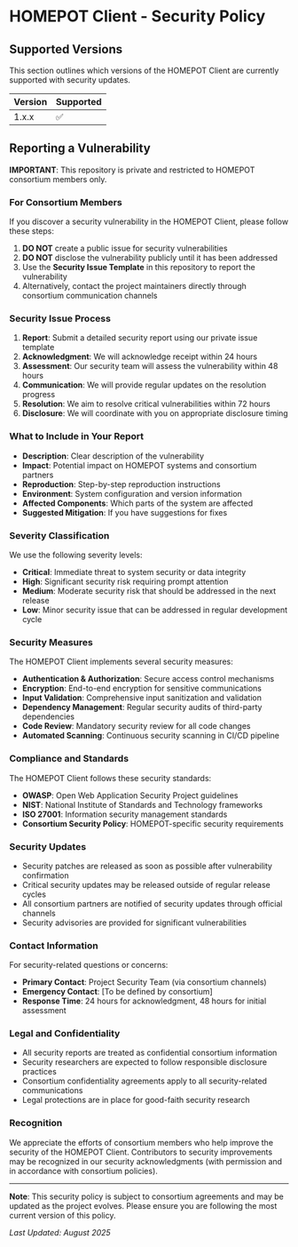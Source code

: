 # HOMEPOT Client - Security Policy

## Supported Versions

This section outlines which versions of the HOMEPOT Client are currently supported with security updates.

| Version | Supported          |
| ------- | ------------------ |
| 1.x.x   | :white_check_mark: |

## Reporting a Vulnerability

**IMPORTANT**: This repository is private and restricted to HOMEPOT consortium members only.

### For Consortium Members

If you discover a security vulnerability in the HOMEPOT Client, please follow these steps:

1. **DO NOT** create a public issue for security vulnerabilities
2. **DO NOT** disclose the vulnerability publicly until it has been addressed
3. Use the **Security Issue Template** in this repository to report the vulnerability
4. Alternatively, contact the project maintainers directly through consortium communication channels

### Security Issue Process

1. **Report**: Submit a detailed security report using our private issue template
2. **Acknowledgment**: We will acknowledge receipt within 24 hours
3. **Assessment**: Our security team will assess the vulnerability within 48 hours
4. **Communication**: We will provide regular updates on the resolution progress
5. **Resolution**: We aim to resolve critical vulnerabilities within 72 hours
6. **Disclosure**: We will coordinate with you on appropriate disclosure timing

### What to Include in Your Report

- **Description**: Clear description of the vulnerability
- **Impact**: Potential impact on HOMEPOT systems and consortium partners
- **Reproduction**: Step-by-step reproduction instructions
- **Environment**: System configuration and version information
- **Affected Components**: Which parts of the system are affected
- **Suggested Mitigation**: If you have suggestions for fixes

### Severity Classification

We use the following severity levels:

- **Critical**: Immediate threat to system security or data integrity
- **High**: Significant security risk requiring prompt attention
- **Medium**: Moderate security risk that should be addressed in the next release
- **Low**: Minor security issue that can be addressed in regular development cycle

### Security Measures

The HOMEPOT Client implements several security measures:

- **Authentication & Authorization**: Secure access control mechanisms
- **Encryption**: End-to-end encryption for sensitive communications
- **Input Validation**: Comprehensive input sanitization and validation
- **Dependency Management**: Regular security audits of third-party dependencies
- **Code Review**: Mandatory security review for all code changes
- **Automated Scanning**: Continuous security scanning in CI/CD pipeline

### Compliance and Standards

The HOMEPOT Client follows these security standards:

- **OWASP**: Open Web Application Security Project guidelines
- **NIST**: National Institute of Standards and Technology frameworks
- **ISO 27001**: Information security management standards
- **Consortium Security Policy**: HOMEPOT-specific security requirements

### Security Updates

- Security patches are released as soon as possible after vulnerability confirmation
- Critical security updates may be released outside of regular release cycles
- All consortium partners are notified of security updates through official channels
- Security advisories are provided for significant vulnerabilities

### Contact Information

For security-related questions or concerns:

- **Primary Contact**: Project Security Team (via consortium channels)
- **Emergency Contact**: [To be defined by consortium]
- **Response Time**: 24 hours for acknowledgment, 48 hours for initial assessment

### Legal and Confidentiality

- All security reports are treated as confidential consortium information
- Security researchers are expected to follow responsible disclosure practices
- Consortium confidentiality agreements apply to all security-related communications
- Legal protections are in place for good-faith security research

### Recognition

We appreciate the efforts of consortium members who help improve the security of the HOMEPOT Client. Contributors to security improvements may be recognized in our security acknowledgments (with permission and in accordance with consortium policies).

---

**Note**: This security policy is subject to consortium agreements and may be updated as the project evolves. Please ensure you are following the most current version of this policy.

*Last Updated: August 2025*
